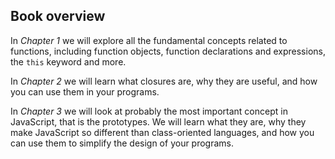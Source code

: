 ## Book overview

In *Chapter 1* we will explore all the fundamental concepts related to functions, including function objects, function declarations and expressions, the `this` keyword and more.

In *Chapter 2* we will learn what closures are, why they are useful, and how you can use them in your programs.

In *Chapter 3* we will look at probably the most important concept in JavaScript, that is the prototypes. We will learn what they are, why they make JavaScript so different than class-oriented languages, and how you can use them to simplify the design of your programs.

